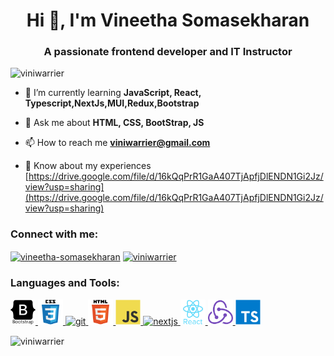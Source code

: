 <h1 align="center">Hi 👋, I'm Vineetha Somasekharan</h1>
<h3 align="center">A passionate frontend developer and IT Instructor</h3>

<p align="left"> <img src="https://komarev.com/ghpvc/?username=viniwarrier&label=Profile%20views&color=0e75b6&style=flat" alt="viniwarrier" /> </p>

- 🌱 I’m currently learning **JavaScript, React, Typescript,NextJs,MUI,Redux,Bootstrap**

- 💬 Ask me about **HTML, CSS, BootStrap, JS**

- 📫 How to reach me **viniwarrier@gmail.com**

- 📄 Know about my experiences [https://drive.google.com/file/d/16kQqPrR1GaA407TjApfjDlENDN1Gi2Jz/view?usp=sharing](https://drive.google.com/file/d/16kQqPrR1GaA407TjApfjDlENDN1Gi2Jz/view?usp=sharing)

<h3 align="left">Connect with me:</h3>
<p align="left">
<a href="https://linkedin.com/in/vineetha-somasekharan" target="blank"><img align="center" src="https://raw.githubusercontent.com/rahuldkjain/github-profile-readme-generator/master/src/images/icons/Social/linked-in-alt.svg" alt="vineetha-somasekharan" height="30" width="40" /></a>
<a href="https://instagram.com/viniwarrier" target="blank"><img align="center" src="https://raw.githubusercontent.com/rahuldkjain/github-profile-readme-generator/master/src/images/icons/Social/instagram.svg" alt="viniwarrier" height="30" width="40" /></a>
</p>

<h3 align="left">Languages and Tools:</h3>
<p align="left"> <a href="https://getbootstrap.com" target="_blank" rel="noreferrer"> <img src="https://raw.githubusercontent.com/devicons/devicon/master/icons/bootstrap/bootstrap-plain-wordmark.svg" alt="bootstrap" width="40" height="40"/> </a> <a href="https://www.w3schools.com/css/" target="_blank" rel="noreferrer"> <img src="https://raw.githubusercontent.com/devicons/devicon/master/icons/css3/css3-original-wordmark.svg" alt="css3" width="40" height="40"/> </a> <a href="https://git-scm.com/" target="_blank" rel="noreferrer"> <img src="https://www.vectorlogo.zone/logos/git-scm/git-scm-icon.svg" alt="git" width="40" height="40"/> </a> <a href="https://www.w3.org/html/" target="_blank" rel="noreferrer"> <img src="https://raw.githubusercontent.com/devicons/devicon/master/icons/html5/html5-original-wordmark.svg" alt="html5" width="40" height="40"/> </a> <a href="https://developer.mozilla.org/en-US/docs/Web/JavaScript" target="_blank" rel="noreferrer"> <img src="https://raw.githubusercontent.com/devicons/devicon/master/icons/javascript/javascript-original.svg" alt="javascript" width="40" height="40"/> </a> <a href="https://nextjs.org/" target="_blank" rel="noreferrer"> <img src="https://cdn.worldvectorlogo.com/logos/nextjs-2.svg" alt="nextjs" width="40" height="40"/> </a> <a href="https://reactjs.org/" target="_blank" rel="noreferrer"> <img src="https://raw.githubusercontent.com/devicons/devicon/master/icons/react/react-original-wordmark.svg" alt="react" width="40" height="40"/> </a> <a href="https://redux.js.org" target="_blank" rel="noreferrer"> <img src="https://raw.githubusercontent.com/devicons/devicon/master/icons/redux/redux-original.svg" alt="redux" width="40" height="40"/> </a> <a href="https://www.typescriptlang.org/" target="_blank" rel="noreferrer"> <img src="https://raw.githubusercontent.com/devicons/devicon/master/icons/typescript/typescript-original.svg" alt="typescript" width="40" height="40"/> </a> </p>

<p><img align="center" src="https://github-readme-stats.vercel.app/api/top-langs?username=viniwarrier&show_icons=true&locale=en&layout=compact" alt="viniwarrier" /></p>
